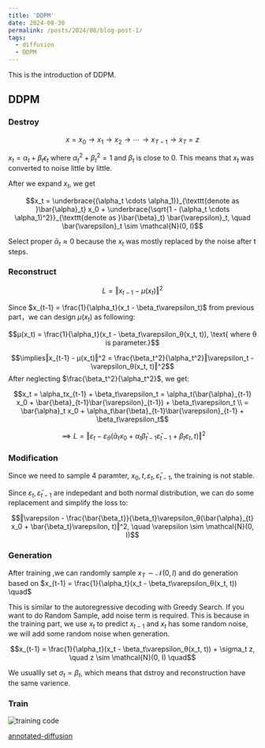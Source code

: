 ```yaml
---
title: 'DDPM'
date: 2024-08-30
permalink: /posts/2024/08/blog-post-1/
tags:
  - diffusion
  - DDPM
---
```


This is the introduction of DDPM.

## DDPM

### Destroy
$$x=x_0→x_1→x_2→⋯→x_{T−1}→x_T=z$$

$x_t = \alpha_t + \beta_t\epsilon_t$ where $\alpha_t^2 + \beta_t^2 = 1$ and $\beta_t$ is close to 0. This means that $x_t$ was converted to noise little by little.

After we expand $x_t$, we get 

$$x_t = \underbrace{(\alpha_t \cdots \alpha_1)}_{\texttt{denote as }\bar{\alpha}_t} x_0 + \underbrace{\sqrt{1 - (\alpha_t \cdots \alpha_1)^2}}_{\texttt{denote as }\bar{\beta}_t} \bar{\varepsilon}_t, \quad \bar{\varepsilon}_t \sim \mathcal{N}(0, I)$$

Select proper $\bar{\alpha}_t \approx 0$ because the $x_t$ was mostly replaced by the noise after t steps.

### Reconstruct

$$L = ‖x_{t-1} - μ(x_t)‖^2$$

Since $x_{t-1} = \frac{1}{\alpha_t}(x_t - \beta_t\varepsilon_t)$ from previous part，we can design $μ(x_t)$ as following:

$$μ(x_t) = \frac{1}{\alpha_t}(x_t - \beta_t\varepsilon_θ(x_t, t)), \text{ where θ is parameter.}$$

$$\implies‖x_{t-1} - μ(x_t)‖^2 = \frac{\beta_t^2}{\alpha_t^2}‖\varepsilon_t - \varepsilon_θ(x_t, t)‖^2$$
After neglecting $\frac{\beta_t^2}{\alpha_t^2}$, we get:

$$x_t = \alpha_tx_{t-1} + \beta_t\varepsilon_t = \alpha_t(\bar{\alpha}_{t-1} x_0 + \bar{\beta}_{t-1}\bar{\varepsilon}_{t-1}) + \beta_t\varepsilon_t \\ = \bar{\alpha}_t x_0 + \alpha_t\bar{\beta}_{t-1}\bar{\varepsilon}_{t-1} + \beta_t\varepsilon_t$$

$$\implies L = ‖\varepsilon_t - \varepsilon_θ(\bar{\alpha}_t x_0 + \alpha_t\bar{\beta}_{t-1}\bar{\varepsilon}_{t-1} + \beta_t\varepsilon_t, t)‖^2$$

### Modification
Since we need to sample 4 paramter, $x_0, t, \varepsilon_t, \bar{\varepsilon}_{t-1}$, the training is not stable.

Since $\varepsilon_t, \bar{\varepsilon}_{t-1}$ are indepedant and both normal distribution, we can do some replacement and simplify the loss to:

$$‖\varepsilon - \frac{\bar{\beta_t}}{\beta_t}\varepsilon_θ(\bar{\alpha}_{t} x_0 + \bar{\beta_t}\varepsilon, t)‖^2, \quad \varepsilon \sim \mathcal{N}(0, I)$$

### Generation


After training ,we can randomly sample $x_T \sim \mathcal{N}(0, I)$ and do generation based on 
$x_{t-1} = \frac{1}{\alpha_t}(x_t - \beta_t\varepsilon_θ(x_t, t)) \quad$

This is similar to the autoregressive decoding with Greedy Search. If you want to do Random Sample, add noise term is required. This is because in the training part, we use $x_t$ to predict $x_{t-1}$ and $x_t$ has some random noise, we will add some random noise when generation.

$$x_{t-1} = \frac{1}{\alpha_t}(x_t - \beta_t\varepsilon_θ(x_t, t)) + \sigma_t z, \quad z \sim \mathcal{N}(0, I) \quad$$

We usuallly set $σ_t = \beta_t$, which means that dstroy and reconstruction have the same varience.

### Train
![training code]( https://tic-top.github.io/images/ddpm-train.png)

[annotated-diffusion](https://huggingface.co/blog/annotated-diffusion)